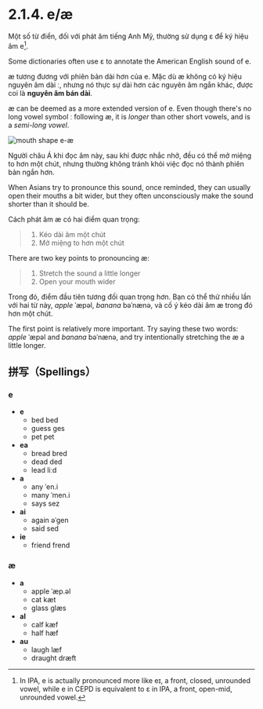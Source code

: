 # 2.1.4. <span class="pho">e</span>/<span class="pho">æ</span>

Một số từ điển, đối với phát âm tiếng Anh Mỹ, thường sử dụng <span class="pho">ɛ</span> để ký hiệu âm <span class="pho">e</span>[^1].

Some dictionaries often use <span class="pho">ɛ</span> to annotate the American English sound of <span class="pho">e</span>.

<span class="pho">æ</span> tương đương với phiên bản dài hơn của <span class="pho">e</span>. Mặc dù <span class="pho">æ</span> không có ký hiệu nguyên âm dài <span class="pho">ː</span>, nhưng nó thực sự dài hơn các nguyên âm ngắn khác, được coi là **nguyên âm bán dài**.

<span class="pho">æ</span> can be deemed as a more extended version of <span class="pho">e</span>. Even though there's no long vowel symbol <span class="pho">ː</span> following <span class="pho">æ</span>, it is _longer_ than other short vowels, and is a _semi-long vowel_.

![mouth shape e-æ](/images/vowels-mouth-e-æ.svg)

Người châu Á khi đọc âm này, sau khi được nhắc nhở, đều có thể mở miệng to hơn một chút, nhưng thường không tránh khỏi việc đọc nó thành phiên bản ngắn hơn.

When Asians try to pronounce this sound, once reminded, they can usually open their mouths a bit wider, but they often unconsciously make the sound shorter than it should be.

Cách phát âm <span class="pho">æ</span> có hai điểm quan trọng:

> 1. Kéo dài âm một chút
> 2. Mở miệng to hơn một chút

There are two key points to pronouncing <span class="pho">æ</span>:

> 1. Stretch the sound a little longer
> 2. Open your mouth wider

Trong đó, điểm đầu tiên tương đối quan trọng hơn. Bạn có thể thử nhiều lần với hai từ này, _apple_ <span class="pho alt">ˈæpəl</span><span class="speak-word-inline" data-audio-us-male="/audios/us/apple-us-male.mp3" data-audio-us-female="/audios/us/apple-us-female.mp3"></span>, _banana_ <span class="pho alt">bəˈnænə</span><span class="speak-word-inline" data-audio-us-male="/audios/us/banana-us-male.mp3" data-audio-us-female="/audios/us/banana-us-female.mp3"></span>, và cố ý kéo dài âm <span class="pho">æ</span> trong đó hơn một chút.

The first point is relatively more important. Try saying these two words: _apple_ <span class="pho alt">ˈæpəl</span> and _banana_ <span class="pho alt">bəˈnænə</span>, and try intentionally stretching the <span class="pho">æ</span> a little longer.

[^1]: In IPA, <span class="pho">e</span><span class="speak-word-inline" data-audio-us-male="/audios/us/Close-mid_front_unrounded_vowel.ogg.mp3"></span> is actually pronounced more like <span class="pho">eɪ</span>, a front, closed, unrounded vowel, while <span class="pho">e</span> in CEPD is equivalent to <span class="pho">ɛ</span><span class="speak-word-inline" data-audio-us-male="/audios/us/Open-mid_front_unrounded_vowel.ogg.mp3"></span> in IPA, a front, open-mid, unrounded vowel.

## 拼写（Spellings）

### <span class="pho">e</span>

* **e**
	- bed <span class="pho alt">bed</span> <span class="speak-word-inline" data-audio-us-male="/audios/us/bed-us-male.mp3" data-audio-us-female="/audios/us/bed-us-female.mp3"></span>
 	- guess <span class="pho alt">ɡes</span> <span class="speak-word-inline" data-audio-us-male="/audios/us/guess-us-male.mp3" data-audio-us-female="/audios/us/guess-us-female.mp3"></span>
 	- pet <span class="pho alt">pet</span> <span class="speak-word-inline" data-audio-us-male="/audios/us/pet-us-male.mp3" data-audio-us-female="/audios/us/pet-us-female.mp3"></span>
* **ea**
	- bread <span class="pho alt">bred</span> <span class="speak-word-inline" data-audio-us-male="/audios/us/bread-us-male.mp3" data-audio-us-female="/audios/us/bread-us-female.mp3"></span>
 	- dead <span class="pho alt">ded</span> <span class="speak-word-inline" data-audio-us-male="/audios/us/dead-us-male.mp3" data-audio-us-female="/audios/us/dead-us-female.mp3"></span>
 	- lead <span class="pho alt">liːd</span> <span class="speak-word-inline" data-audio-us-male="/audios/us/lead-us-male.mp3" data-audio-us-female="/audios/us/lead-us-female.mp3"></span>
* **a**
	- any <span class="pho alt">ˈen.i</span> <span class="speak-word-inline" data-audio-us-male="/audios/us/any-us-male.mp3" data-audio-us-female="/audios/us/any-us-female.mp3"></span>
 	- many <span class="pho alt">ˈmen.i</span> <span class="speak-word-inline" data-audio-us-male="/audios/us/many-us-male.mp3" data-audio-us-female="/audios/us/many-us-female.mp3"></span>
 	- says <span class="pho alt">sez</span> <span class="speak-word-inline" data-audio-us-male="/audios/us/says-us-male.mp3" data-audio-us-female="/audios/us/says-us-female.mp3"></span>
* **ai**
	- again <span class="pho alt">əˈɡen</span> <span class="speak-word-inline" data-audio-us-male="/audios/us/again-us-male.mp3" data-audio-us-female="/audios/us/again-us-female.mp3"></span>
 	- said <span class="pho alt">sed</span> <span class="speak-word-inline" data-audio-us-male="/audios/us/said-us-male.mp3" data-audio-us-female="/audios/us/said-us-female.mp3"></span>
* **ie**
	- friend <span class="pho alt">frend</span> <span class="speak-word-inline" data-audio-us-male="/audios/us/friend-us-male.mp3" data-audio-us-female="/audios/us/friend-us-female.mp3"></span>

### <span class="pho">æ</span>

* **a**
	- apple <span class="pho alt">ˈæp.əl</span> <span class="speak-word-inline" data-audio-us-male="/audios/us/apple-us-male.mp3" data-audio-us-female="/audios/us/apple-us-female.mp3"></span>
 	- cat <span class="pho alt">kæt</span> <span class="speak-word-inline" data-audio-us-male="/audios/us/cat-us-male.mp3" data-audio-us-female="/audios/us/cat-us-female.mp3"></span>
 	- glass <span class="pho alt">ɡlæs</span> <span class="speak-word-inline" data-audio-us-male="/audios/us/glass-us-male.mp3" data-audio-us-female="/audios/us/glass-us-female.mp3"></span>
* **al**
	- calf <span class="pho alt">kæf</span> <span class="speak-word-inline" data-audio-us-male="/audios/us/calf-us-male.mp3" data-audio-us-female="/audios/us/calf-us-female.mp3"></span>
 	- half <span class="pho alt">hæf</span> <span class="speak-word-inline" data-audio-us-male="/audios/us/half-us-male.mp3" data-audio-us-female="/audios/us/half-us-female.mp3"></span>
* **au**
	- laugh <span class="pho alt">læf</span> <span class="speak-word-inline" data-audio-us-male="/audios/us/laugh-us-male.mp3" data-audio-us-female="/audios/us/laugh-us-female.mp3"></span>
 	- draught <span class="pho alt">dræft</span> <span class="speak-word-inline" data-audio-us-male="/audios/us/draught-us-male.mp3" data-audio-us-female="/audios/us/draught-us-female.mp3"></span>

